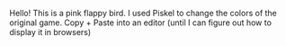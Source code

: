 Hello! This is a pink flappy bird. I used Piskel to change the colors of the original game. Copy + Paste into an editor (until I can figure out how to display it in browsers)
